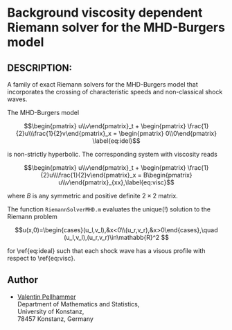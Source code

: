 # Background viscosity dependent Riemann solver for the MHD-Burgers model


## DESCRIPTION:
A family of exact Riemann solvers for the MHD-Burgers model that incorporates the crossing of characteristic speeds and non-classical shock waves.

The MHD-Burgers model
```math
\begin{pmatrix} u\\v\end{pmatrix}_t + \begin{pmatrix} \frac{1}{2}u\\\frac{1}{2}v\end{pmatrix}_x = \begin{pmatrix} 0\\0\end{pmatrix} \label{eq:idel}
```
is non-strictly hyperbolic. The corresponding system with viscosity reads

```math
\begin{pmatrix} u\\v\end{pmatrix}_t + \begin{pmatrix} \frac{1}{2}u\\\frac{1}{2}v\end{pmatrix}_x = B\begin{pmatrix} u\\v\end{pmatrix}_{xx},\label{eq:visc}
```
where $B$ is any symmetric and positive definite $2\times 2$ matrix.

The function `RiemannSolverMHD.m` evaluates the unique(!) solution to the Riemann problem
```math
u(x,0)=\begin{cases}(u_l,v_l),&x<0\\(u_r,v_r),&x>0\end{cases},\quad (u_l,v_l),(u_r,v_r)\in\mathabb{R}^2

```
for \ref{eq:ideal} such that each shock wave has a visous profile with respect to \ref{eq:visc}.

## Author
+ [Valentin Pellhammer](http://www.math.uni-konstanz.de/~pellhammer/)  
 Department of Mathematics and Statistics,  
 University of Konstanz,  
 78457 Konstanz, Germany

